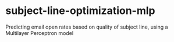 # subject-line-optimization-mlp
Predicting email open rates based on quality of subject line, using a Multilayer Perceptron model
